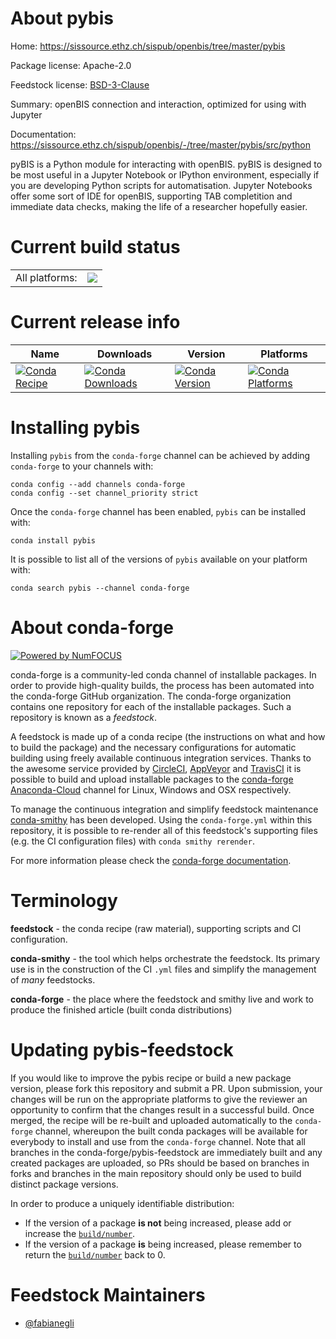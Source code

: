 About pybis
===========

Home: https://sissource.ethz.ch/sispub/openbis/tree/master/pybis

Package license: Apache-2.0

Feedstock license: [BSD-3-Clause](https://github.com/conda-forge/pybis-feedstock/blob/main/LICENSE.txt)

Summary: openBIS connection and interaction, optimized for using with Jupyter

Documentation: https://sissource.ethz.ch/sispub/openbis/-/tree/master/pybis/src/python

pyBIS is a Python module for interacting with openBIS. pyBIS is
designed to be most useful in a Jupyter Notebook or IPython
environment, especially if you are developing Python scripts for
automatisation. Jupyter Notebooks offer some sort of IDE for
openBIS, supporting TAB completition and immediate data checks,
making the life of a researcher hopefully easier.


Current build status
====================


<table><tr><td>All platforms:</td>
    <td>
      <a href="https://dev.azure.com/conda-forge/feedstock-builds/_build/latest?definitionId=14002&branchName=main">
        <img src="https://dev.azure.com/conda-forge/feedstock-builds/_apis/build/status/pybis-feedstock?branchName=main">
      </a>
    </td>
  </tr>
</table>

Current release info
====================

| Name | Downloads | Version | Platforms |
| --- | --- | --- | --- |
| [![Conda Recipe](https://img.shields.io/badge/recipe-pybis-green.svg)](https://anaconda.org/conda-forge/pybis) | [![Conda Downloads](https://img.shields.io/conda/dn/conda-forge/pybis.svg)](https://anaconda.org/conda-forge/pybis) | [![Conda Version](https://img.shields.io/conda/vn/conda-forge/pybis.svg)](https://anaconda.org/conda-forge/pybis) | [![Conda Platforms](https://img.shields.io/conda/pn/conda-forge/pybis.svg)](https://anaconda.org/conda-forge/pybis) |

Installing pybis
================

Installing `pybis` from the `conda-forge` channel can be achieved by adding `conda-forge` to your channels with:

```
conda config --add channels conda-forge
conda config --set channel_priority strict
```

Once the `conda-forge` channel has been enabled, `pybis` can be installed with:

```
conda install pybis
```

It is possible to list all of the versions of `pybis` available on your platform with:

```
conda search pybis --channel conda-forge
```


About conda-forge
=================

[![Powered by
NumFOCUS](https://img.shields.io/badge/powered%20by-NumFOCUS-orange.svg?style=flat&colorA=E1523D&colorB=007D8A)](https://numfocus.org)

conda-forge is a community-led conda channel of installable packages.
In order to provide high-quality builds, the process has been automated into the
conda-forge GitHub organization. The conda-forge organization contains one repository
for each of the installable packages. Such a repository is known as a *feedstock*.

A feedstock is made up of a conda recipe (the instructions on what and how to build
the package) and the necessary configurations for automatic building using freely
available continuous integration services. Thanks to the awesome service provided by
[CircleCI](https://circleci.com/), [AppVeyor](https://www.appveyor.com/)
and [TravisCI](https://travis-ci.com/) it is possible to build and upload installable
packages to the [conda-forge](https://anaconda.org/conda-forge)
[Anaconda-Cloud](https://anaconda.org/) channel for Linux, Windows and OSX respectively.

To manage the continuous integration and simplify feedstock maintenance
[conda-smithy](https://github.com/conda-forge/conda-smithy) has been developed.
Using the ``conda-forge.yml`` within this repository, it is possible to re-render all of
this feedstock's supporting files (e.g. the CI configuration files) with ``conda smithy rerender``.

For more information please check the [conda-forge documentation](https://conda-forge.org/docs/).

Terminology
===========

**feedstock** - the conda recipe (raw material), supporting scripts and CI configuration.

**conda-smithy** - the tool which helps orchestrate the feedstock.
                   Its primary use is in the construction of the CI ``.yml`` files
                   and simplify the management of *many* feedstocks.

**conda-forge** - the place where the feedstock and smithy live and work to
                  produce the finished article (built conda distributions)


Updating pybis-feedstock
========================

If you would like to improve the pybis recipe or build a new
package version, please fork this repository and submit a PR. Upon submission,
your changes will be run on the appropriate platforms to give the reviewer an
opportunity to confirm that the changes result in a successful build. Once
merged, the recipe will be re-built and uploaded automatically to the
`conda-forge` channel, whereupon the built conda packages will be available for
everybody to install and use from the `conda-forge` channel.
Note that all branches in the conda-forge/pybis-feedstock are
immediately built and any created packages are uploaded, so PRs should be based
on branches in forks and branches in the main repository should only be used to
build distinct package versions.

In order to produce a uniquely identifiable distribution:
 * If the version of a package **is not** being increased, please add or increase
   the [``build/number``](https://docs.conda.io/projects/conda-build/en/latest/resources/define-metadata.html#build-number-and-string).
 * If the version of a package **is** being increased, please remember to return
   the [``build/number``](https://docs.conda.io/projects/conda-build/en/latest/resources/define-metadata.html#build-number-and-string)
   back to 0.

Feedstock Maintainers
=====================

* [@fabianegli](https://github.com/fabianegli/)

